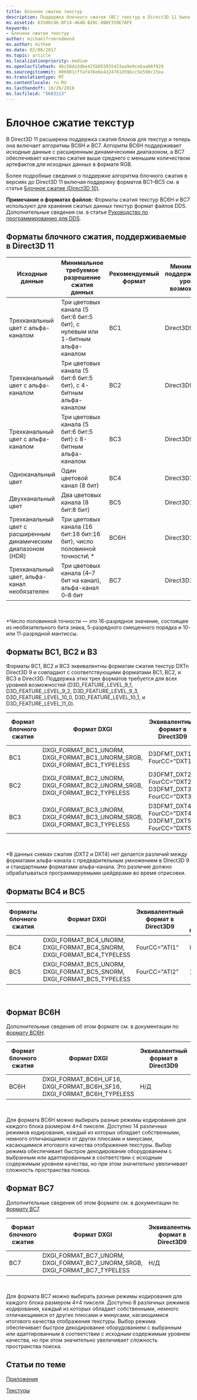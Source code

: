```yaml
---
title: Блочное сжатие текстур
description: Поддержка блочного сжатия (BC) текстур в Direct3D 11 была расширена, и теперь включает алгоритмы BC6H и BC7.
ms.assetid: 63506C46-BF14-464B-B20C-8B8F359E7AFE
keywords:
- Блочное сжатие текстур
author: michaelfromredmond
ms.author: mithom
ms.date: 02/08/2017
ms.topic: article
ms.localizationpriority: medium
ms.openlocfilehash: 46c58da3dbe425b055855423aa9e9cebaa06f929
ms.sourcegitcommit: 086001cffaf436e6e4324761d59bcc5e598c15ea
ms.translationtype: MT
ms.contentlocale: ru-RU
ms.lasthandoff: 10/26/2018
ms.locfileid: "5683113"
---
```

# <a name="texture-block-compression"></a>Блочное сжатие текстур


В Direct3D 11 расширена поддержка сжатия блоков для текстур и теперь она включает алгоритмы BC6H и BC7. Алгоритм BC6H поддерживает исходные данные с расширенным динамическими диапазоном, а BC7 обеспечивает качество сжатия выше среднего с меньшим количеством артефактов для исходных данных в формате RGB.

Более подробные сведения о поддержке алгоритма блочного сжатия в версиях до Direct3D 11 включая поддержку форматов BC1–BC5 см. в статье [Блочное сжатие (Direct3D 10)](https://msdn.microsoft.com/library/windows/desktop/bb694531).

**Примечание о форматах файлов:** Форматы сжатия текстур BC6H и BC7 используют для хранения сжатых данных текстур формат файлов DDS. Дополнительные сведения см. в статье [Руководство по программированию для DDS](https://msdn.microsoft.com/library/windows/desktop/bb943991).

## <a name="span-idblockcompressionformatssupportedindirect3d11spanspan-idblockcompressionformatssupportedindirect3d11spanspan-idblockcompressionformatssupportedindirect3d11spanblock-compression-formats-supported-in-direct3d-11"></a><span id="Block_Compression_Formats_Supported_in_Direct3D_11"></span><span id="block_compression_formats_supported_in_direct3d_11"></span><span id="BLOCK_COMPRESSION_FORMATS_SUPPORTED_IN_DIRECT3D_11"></span>Форматы блочного сжатия, поддерживаемые в Direct3D 11


| Исходные данные                                  | Минимальное требуемое разрешение сжатия данных                              | Рекомендуемый формат | Минимальный поддерживаемый уровень возможностей |
|----------------------------------------------|---------------------------------------------------------------------------|--------------------|---------------------------------|
| Трехканальный цвет с альфа-каналом       | Три цветовых канала (5 бит:6 бит:5 бит), с нулевым или 1-битным альфа-каналом  | BC1                | Direct3D9.1                    |
| Трехканальный цвет с альфа-каналом       | Три цветовых канала (5 бит:6 бит:5 бит), с 4-битным альфа-каналом         | BC2                | Direct3D9.1                    |
| Трехканальный цвет с альфа-каналом       | Три цветовых канала (5 бит:6 бит:5 бит) с 8-битным альфа-каналом          | BC3                | Direct3D9.1                    |
| Одноканальный цвет                            | Один цветовой канал (8 бит)                                                | BC4                | Direct3D10                     |
| Двухканальный цвет                            | Два цветовых канала (8 бит:8 бит)                                        | BC5                | Direct3D10                     |
| Трехканальный цвет с расширенным динамическим диапазоном (HDR) | Три цветовых канала (16 бит:16 бит:16 бит), число половинной точности\ * | BC6H               | Direct3D11                     |
| Трехканальный цвет, альфа-канал необязателен  | Три цветовых канала (4–7 бит на канал), альфа-канал 0–8 бит  | BC7                | Direct3D11                     |

 

\*Число половинной точности — это 16-разрядное значение, состоящее из необязательного бита знака, 5-разрядного смещенного порядка и 10- или 11-разрядной мантиссы.
## <a name="span-idbc1bc2andb3formatsspanspan-idbc1bc2andb3formatsspanspan-idbc1bc2andb3formatsspanbc1-bc2-and-b3-formats"></a><span id="BC1__BC2__and_B3_Formats"></span><span id="bc1__bc2__and_b3_formats"></span><span id="BC1__BC2__AND_B3_FORMATS"></span>Форматы BC1, BC2 и В3


Форматы BC1, BC2 и BC3 эквивалентны форматам сжатия текстур DXTn Direct3D 9 и совпадают с соответствующими форматами BC1, BC2, и BC3 в Direct3D. Поддержка этих трех форматов требуется для всех уровней возможностей (D3D\_FEATURE\_LEVEL\_9\_1, D3D\_FEATURE\_LEVEL\_9\_2, D3D\_FEATURE\_LEVEL\_9\_3, D3D\_FEATURE\_LEVEL\_10\_0, D3D\_FEATURE\_LEVEL\_10\_1, и D3D\_FEATURE\_LEVEL\_11\_0).

| Формат блочного сжатия | Формат DXGI                                                                           | Эквивалентный формат в Direct3D9                               | Байт в блоке 4×4 пикселя |
|--------------------------|---------------------------------------------------------------------------------------|------------------------------------------------------------|---------------------------|
| BC1                      | DXGI\_FORMAT\_BC1\_UNORM, DXGI\_FORMAT\_BC1\_UNORM\_SRGB, DXGI\_FORMAT\_BC1\_TYPELESS | D3DFMT\_DXT1, FourCC="DXT1"                                | 8                         |
| BC2                      | DXGI\_FORMAT\_BC2\_UNORM, DXGI\_FORMAT\_BC2\_UNORM\_SRGB, DXGI\_FORMAT\_BC2\_TYPELESS | D3DFMT\_DXT2\*, FourCC="DXT2", D3DFMT\_DXT3, FourCC="DXT3" | 16                        |
| BC3                      | DXGI\_FORMAT\_BC3\_UNORM, DXGI\_FORMAT\_BC3\_UNORM\_SRGB, DXGI\_FORMAT\_BC3\_TYPELESS | D3DFMT\_DXT4\*, FourCC="DXT4", D3DFMT\_DXT5, FourCC="DXT5" | 16                        |

 

\*В данных схемах сжатия (DXT2 и DXT4) нет делается различий между форматами альфа-канала с предварительным умножением в Direct3D 9 и стандартными форматами альфа-канала. Это различие должно обрабатываться программируемыми шейдерами во время отрисовки.

## <a name="span-idbc4andbc5formatsspanspan-idbc4andbc5formatsspanspan-idbc4andbc5formatsspanbc4-and-bc5-formats"></a><span id="BC4_and_BC5_Formats"></span><span id="bc4_and_bc5_formats"></span><span id="BC4_AND_BC5_FORMATS"></span>Форматы BC4 и BC5


| Форматы блочного сжатия | Формат DXGI                                                                     | Эквивалентный формат в Direct3D9 | Байт в блоке 4×4 пикселя |
|--------------------------|---------------------------------------------------------------------------------|------------------------------|---------------------------|
| BC4                      | DXGI\_FORMAT\_BC4\_UNORM, DXGI\_FORMAT\_BC4\_SNORM, DXGI\_FORMAT\_BC4\_TYPELESS | FourCC="ATI1"                | 8                         |
| BC5                      | DXGI\_FORMAT\_BC5\_UNORM, DXGI\_FORMAT\_BC5\_SNORM, DXGI\_FORMAT\_BC5\_TYPELESS | FourCC="ATI2"                | 16                        |

 

## <a name="span-idbc6hformatspanspan-idbc6hformatspanspan-idbc6hformatspanbc6h-format"></a><span id="BC6H_Format"></span><span id="bc6h_format"></span><span id="BC6H_FORMAT"></span>Формат BC6H


Дополнительные сведения об этом формате см. в документации по [формату BC6H](https://msdn.microsoft.com/library/windows/desktop/hh308952).

| Формат блочного сжатия | Формат DXGI                                                                      | Эквивалентный формат в Direct3D9 | Байт в блоке 4×4 пикселя |
|--------------------------|----------------------------------------------------------------------------------|------------------------------|---------------------------|
| BC6H                     | DXGI\_FORMAT\_BC6H\_UF16, DXGI\_FORMAT\_BC6H\_SF16, DXGI\_FORMAT\_BC6H\_TYPELESS | Н/Д                          | 16                        |

 

Для формата BC6H можно выбирать разные режимы кодирования для каждого блока размером 4×4 пикселя. Доступно 14 различных режимов кодирования, каждый из которых обладает собственными, немного отличающимися от других плюсами и минусами, касающимися итогового качества отображения текстуры. Выбор режима обеспечивает быстрое декодирование оборудованием с выбранным или адаптированным в соответствии с исходным содержимым уровнем качества, но при этом значительно увеличивает сложность пространства поиска.

## <a name="span-idbc7formatspanspan-idbc7formatspanspan-idbc7formatspanbc7-format"></a><span id="BC7_Format"></span><span id="bc7_format"></span><span id="BC7_FORMAT"></span>Формат BC7


Дополнительные сведения об этом формате см. в документации по [формату BC7](https://msdn.microsoft.com/library/windows/desktop/hh308953).

| Формат блочного сжатия | Формат DXGI                                                                           | Эквивалентный формат в Direct3D9 | Байт в блоке 4×4 пикселя |
|--------------------------|---------------------------------------------------------------------------------------|------------------------------|---------------------------|
| BC7                      | DXGI\_FORMAT\_BC7\_UNORM, DXGI\_FORMAT\_BC7\_UNORM\_SRGB, DXGI\_FORMAT\_BC7\_TYPELESS | Н/Д                          | 16                        |

 

Для формата BC7 можно выбирать разные режимы кодирования для каждого блока размером 4×4 пикселя. Доступно 8 различных режимов кодирования, каждый из которых обладает собственными, немного отличающимися от других плюсами и минусами, касающимися итогового качества отображения текстуры. Выбор режима обеспечивает быстрое декодирование оборудованием с выбранным или адаптированным в соответствии с исходным содержимым уровнем качества, но при этом значительно увеличивает сложность пространства поиска.

## <a name="span-idrelated-topicsspanrelated-topics"></a><span id="related-topics"></span>Статьи по теме


[Приложения](appendix.md)

[Текстуры](https://msdn.microsoft.com/library/windows/desktop/ff476902)

 

 




